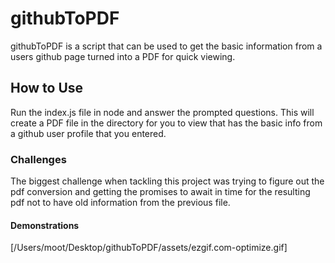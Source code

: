 # githubToPDF

githubToPDF is a script that can be used to get the basic information from a users github page turned into a PDF for quick viewing.

## How to Use

Run the index.js file in node and answer the prompted questions. This will create a PDF file in the directory for you to view that has the basic info from a github user profile that you entered.

### Challenges

The biggest challenge when tackling this project was trying to figure out the pdf conversion and getting the promises to await in time for the resulting pdf not to have old information from the previous file.

#### Demonstrations

[/Users/moot/Desktop/githubToPDF/assets/ezgif.com-optimize.gif]
